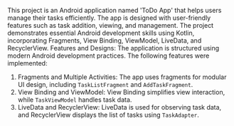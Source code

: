 This project is an Android application named 'ToDo App' that helps users manage their tasks efficiently. The app is designed with user-friendly features such as task addition, viewing, and management. The project demonstrates essential Android development skills using Kotlin, incorporating Fragments, View Binding, ViewModel, LiveData, and RecyclerView.
Features and Designs:
The application is structured using modern Android development practices. The following features were implemented:
1. Fragments and Multiple Activities: The app uses fragments for modular UI design, including `TaskListFragment` and `AddTaskFragment`.
2. View Binding and ViewModel: View Binding simplifies view interaction, while `TaskViewModel` handles task data.
3. LiveData and RecyclerView: LiveData is used for observing task data, and RecyclerView displays the list of tasks using `TaskAdapter`.
